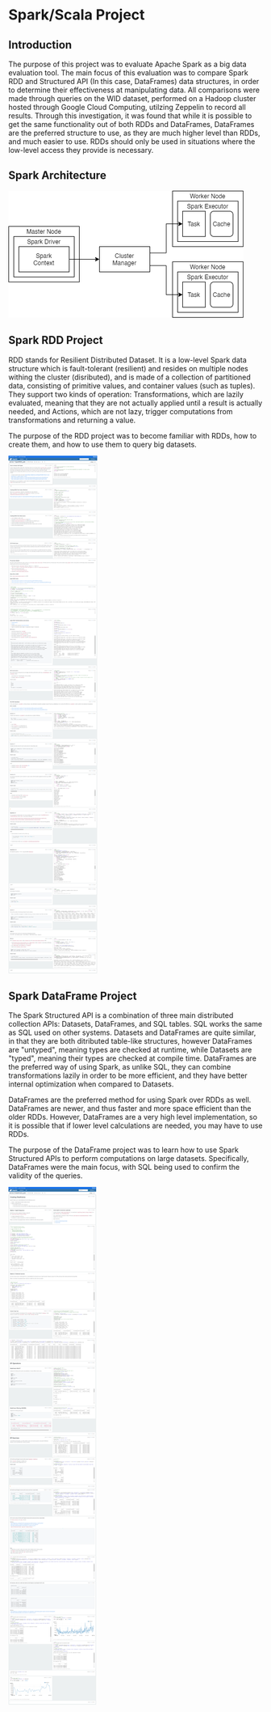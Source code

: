 # Spark/Scala Project
## Introduction
The purpose of this project was to evaluate Apache Spark as a big data evaluation tool. The main focus of this evaluation
was to compare Spark RDD and Structured API (In this case, DataFrames) data structures, in order to determine their
effectiveness at manipulating data. All comparisons were made through queries on the WID dataset, performed on a Hadoop
cluster hosted through Google Cloud Computing, utilzing Zeppelin to record all results. Through this investigation, it
was found that while it is possible to get the same functionality out of both RDDs and DataFrames, DataFrames are the
preferred structure to use, as they are much higher level than RDDs, and much easier to use. RDDs should only be used
in situations where the low-level access they provide is necessary.

## Spark Architecture
![Spark Cluster Diagram](./.assets/spark_cluster_diagram.png)

## Spark RDD Project

RDD stands for Resilient Distributed Dataset. It is a low-level Spark data structure which is fault-tolerant (resilient)
and resides on multiple nodes withing the cluster (disributed), and is made of a collection of partitioned data,
consisting of primitive values, and container values (such as tuples). They support two kinds of operation:
Transformations, which are lazily evaluated, meaning that they are not actually applied until a result is actually
needed, and Actions, which are not lazy, trigger computations from transformations and returning a value.

The purpose of the RDD project was to become familiar with RDDs, how to create them, and how to use them to query big
datasets. 

![RDD Zeppelin Notebook](./.assets/rdd_zeppelin_notebook.png)

## Spark DataFrame Project

The Spark Structured API is a combination of three main distributed collection APIs: Datasets, DataFrames, and SQL tables.
SQL works the same as SQL used on other systems. Datasets and DataFrames are quite similar, in that they are both
ditributed table-like structures, however DataFrames are "untyped", meaning types are checked at runtime, while Datasets
are "typed", meaning their types are checked at compile time. DataFrames are the preferred way of using Spark, as unlike
SQL, they can combine transformations lazily in order to be more efficient, and they have better internal optimization
when compared to Datasets.

DataFrames are the preferred method for using Spark over RDDs as well. DataFrames are newer, and thus faster and more
space efficient than the older RDDs. However, DataFrames are a very high level implementation, so it is possible that
if lower level calculations are needed, you may have to use RDDs.

The purpose of the DataFrame project was to learn how to use Spark Structured APIs to perform computations on large
datasets. Specifically, DataFrames were the main focus, with SQL being used to confirm the validity of the queries.

![DataFrame Zeppelin Notebook](./.assets/dataframe_zeppelin_notebook.png)